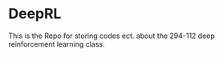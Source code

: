 # DeepRL
This is the Repo for storing codes ect. about the 294-112 deep reinforcement learning class.
